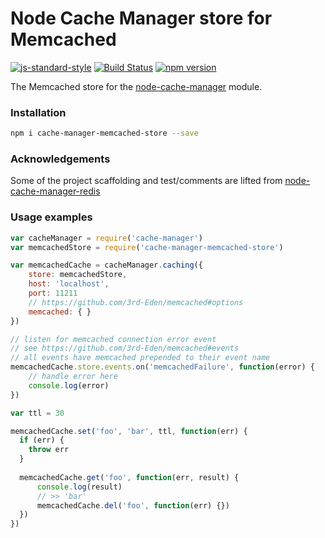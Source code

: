 # Node Cache Manager store for Memcached
 
[![js-standard-style](https://cdn.rawgit.com/feross/standard/master/badge.svg)](http://standardjs.com) [![Build Status](https://travis-ci.org/theogravity/node-cache-manager-memcached.svg?branch=master)](https://travis-ci.org/theogravity/node-cache-manager-memcached) [![npm version](https://badge.fury.io/js/cache-manager-memcached-store.svg)](https://badge.fury.io/js/cache-manager-memcached-store)

The Memcached store for the [node-cache-manager](https://github.com/BryanDonovan/node-cache-manager) module.

### Installation

```sh
npm i cache-manager-memcached-store --save
```
### Acknowledgements

Some of the project scaffolding and test/comments are lifted from [node-cache-manager-redis](https://github.com/dial-once/node-cache-manager-redis)

### Usage examples

```js
var cacheManager = require('cache-manager')
var memcachedStore = require('cache-manager-memcached-store')

var memcachedCache = cacheManager.caching({
    store: memcachedStore,
    host: 'localhost',
    port: 11211
    // https://github.com/3rd-Eden/memcached#options 
    memcached: { } 
})

// listen for memcached connection error event
// see https://github.com/3rd-Eden/memcached#events
// all events have memcached prepended to their event name
memcachedCache.store.events.on('memcachedFailure', function(error) {
    // handle error here
    console.log(error)
})

var ttl = 30

memcachedCache.set('foo', 'bar', ttl, function(err) {
  if (err) {
    throw err
  }
    
  memcachedCache.get('foo', function(err, result) {
      console.log(result)
      // >> 'bar'
      memcachedCache.del('foo', function(err) {})
  })
})
```
